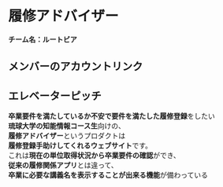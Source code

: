 # 履修アドバイザー
**チーム名：ルートビア**

## メンバーのアカウントリンク

## エレベーターピッチ
**卒業要件を満たしているか不安で要件を満たした履修登録**をしたい  
**琉球大学の知能情報コース生**向けの、  
**履修アドバイザー**というプロダクトは  
**履修登録手助けしてくれるウェブサイト**です。  
これは**現在の単位取得状況から卒業要件の確認**ができ、  
**従来の履修関係アプリ**とは違って、  
**卒業に必要な講義名を表示することが出来る機能**が備わっている
